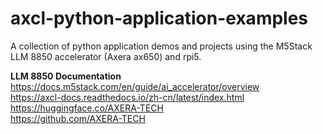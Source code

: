 # axcl-python-application-examples
A collection of python application demos and projects using the M5Stack LLM 8850 accelerator (Axera ax650) and rpi5. 


**LLM 8850 Documentation**  
https://docs.m5stack.com/en/guide/ai_accelerator/overview  
https://axcl-docs.readthedocs.io/zh-cn/latest/index.html  
https://huggingface.co/AXERA-TECH  
https://github.com/AXERA-TECH  
